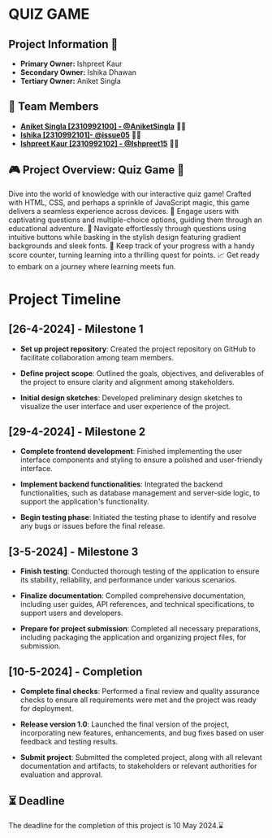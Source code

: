 
# QUIZ GAME

## Project Information 📃
- **Primary Owner:** Ishpreet Kaur
- **Secondary Owner:** Ishika Dhawan
- **Tertiary Owner:** Aniket Singla

## 🚀 Team Members
- **[Aniket Singla [2310992100] - @AniketSingla](https://github.com/AniketSingla)** 🧑‍💻
- **[Ishika [2310992101]- @issue05](https://github.com/issue05)** 👩‍💻
- **[Ishpreet Kaur [2310992102] - @Ishpreet15](https://github.com/Ishpreet15)** 👩‍💼

## 🎮 Project Overview: Quiz Game 🧠

Dive into the world of knowledge with our interactive quiz game! Crafted with HTML, CSS, and perhaps a sprinkle of JavaScript magic, this game delivers a seamless experience across devices. 🌟 Engage users with captivating questions and multiple-choice options, guiding them through an educational adventure. 🚀 Navigate effortlessly through questions using intuitive buttons while basking in the stylish design featuring gradient backgrounds and sleek fonts. 🎨 Keep track of your progress with a handy score counter, turning learning into a thrilling quest for points. 📈 Get ready to embark on a journey where learning meets fun.

# Project Timeline

## [26-4-2024] - Milestone 1

- **Set up project repository**: Created the project repository on GitHub to facilitate collaboration among team members.
  
- **Define project scope**: Outlined the goals, objectives, and deliverables of the project to ensure clarity and alignment among stakeholders.
  
- **Initial design sketches**: Developed preliminary design sketches to visualize the user interface and user experience of the project.
  
## [29-4-2024] - Milestone 2

- **Complete frontend development**: Finished implementing the user interface components and styling to ensure a polished and user-friendly interface.
  
- **Implement backend functionalities**: Integrated the backend functionalities, such as database management and server-side logic, to support the application's functionality.
  
- **Begin testing phase**: Initiated the testing phase to identify and resolve any bugs or issues before the final release.

## [3-5-2024] - Milestone 3

- **Finish testing**: Conducted thorough testing of the application to ensure its stability, reliability, and performance under various scenarios.
  
- **Finalize documentation**: Compiled comprehensive documentation, including user guides, API references, and technical specifications, to support users and developers.
  
- **Prepare for project submission**: Completed all necessary preparations, including packaging the application and organizing project files, for submission.

## [10-5-2024] - Completion

- **Complete final checks**: Performed a final review and quality assurance checks to ensure all requirements were met and the project was ready for deployment.
  
- **Release version 1.0**: Launched the final version of the project, incorporating new features, enhancements, and bug fixes based on user feedback and testing results.
  
- **Submit project**: Submitted the completed project, along with all relevant documentation and artifacts, to stakeholders or relevant authorities for evaluation and approval.


## ⏳ Deadline
The deadline for the completion of this project is 10 May 2024.⌛
